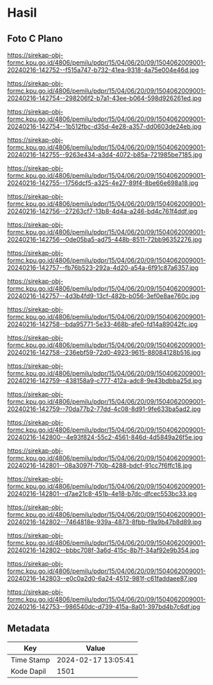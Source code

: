 # Hasil

## Foto C Plano

https://sirekap-obj-formc.kpu.go.id/4806/pemilu/pdpr/15/04/06/20/09/1504062009001-20240216-142752--f515a747-b732-41ea-9318-4a75e004e46d.jpg

https://sirekap-obj-formc.kpu.go.id/4806/pemilu/pdpr/15/04/06/20/09/1504062009001-20240216-142754--298206f2-b7a1-43ee-b064-598d926261ed.jpg

https://sirekap-obj-formc.kpu.go.id/4806/pemilu/pdpr/15/04/06/20/09/1504062009001-20240216-142754--1b512fbc-d35d-4e28-a357-dd0603de24eb.jpg

https://sirekap-obj-formc.kpu.go.id/4806/pemilu/pdpr/15/04/06/20/09/1504062009001-20240216-142755--9263e434-a3d4-4072-b85a-721985be7185.jpg

https://sirekap-obj-formc.kpu.go.id/4806/pemilu/pdpr/15/04/06/20/09/1504062009001-20240216-142755--1756dcf5-a325-4e27-89f4-8be66e698a18.jpg

https://sirekap-obj-formc.kpu.go.id/4806/pemilu/pdpr/15/04/06/20/09/1504062009001-20240216-142756--27263cf7-13b8-4d4a-a246-bd4c761f4ddf.jpg

https://sirekap-obj-formc.kpu.go.id/4806/pemilu/pdpr/15/04/06/20/09/1504062009001-20240216-142756--0de05ba5-ad75-448b-8511-72bb96352276.jpg

https://sirekap-obj-formc.kpu.go.id/4806/pemilu/pdpr/15/04/06/20/09/1504062009001-20240216-142757--fb76b523-292a-4d20-a54a-6f91c87a6357.jpg

https://sirekap-obj-formc.kpu.go.id/4806/pemilu/pdpr/15/04/06/20/09/1504062009001-20240216-142757--4d3b4fd9-13cf-482b-b056-3ef0e8ae760c.jpg

https://sirekap-obj-formc.kpu.go.id/4806/pemilu/pdpr/15/04/06/20/09/1504062009001-20240216-142758--bda95771-5e33-468b-afe0-fd14a89042fc.jpg

https://sirekap-obj-formc.kpu.go.id/4806/pemilu/pdpr/15/04/06/20/09/1504062009001-20240216-142758--236ebf59-72d0-4923-9615-88084128b516.jpg

https://sirekap-obj-formc.kpu.go.id/4806/pemilu/pdpr/15/04/06/20/09/1504062009001-20240216-142759--438158a9-c777-412a-adc8-9e43bdbba25d.jpg

https://sirekap-obj-formc.kpu.go.id/4806/pemilu/pdpr/15/04/06/20/09/1504062009001-20240216-142759--70da77b2-77dd-4c08-8d91-9fe633ba5ad2.jpg

https://sirekap-obj-formc.kpu.go.id/4806/pemilu/pdpr/15/04/06/20/09/1504062009001-20240216-142800--4e93f824-55c2-4561-846d-4d5849a26f5e.jpg

https://sirekap-obj-formc.kpu.go.id/4806/pemilu/pdpr/15/04/06/20/09/1504062009001-20240216-142801--08a3097f-710b-4288-bdcf-91cc7f6ffc18.jpg

https://sirekap-obj-formc.kpu.go.id/4806/pemilu/pdpr/15/04/06/20/09/1504062009001-20240216-142801--d7ae21c8-451b-4e18-b7dc-dfcec553bc33.jpg

https://sirekap-obj-formc.kpu.go.id/4806/pemilu/pdpr/15/04/06/20/09/1504062009001-20240216-142802--7464818e-939a-4873-8fbb-f9a9b47b8d89.jpg

https://sirekap-obj-formc.kpu.go.id/4806/pemilu/pdpr/15/04/06/20/09/1504062009001-20240216-142802--bbbc708f-3a6d-415c-8b7f-34af92e9b354.jpg

https://sirekap-obj-formc.kpu.go.id/4806/pemilu/pdpr/15/04/06/20/09/1504062009001-20240216-142803--e0c0a2d0-6a24-4512-981f-c61faddaee87.jpg

https://sirekap-obj-formc.kpu.go.id/4806/pemilu/pdpr/15/04/06/20/09/1504062009001-20240216-142753--986540dc-d739-415a-8a01-397bd4b7c6df.jpg


## Metadata

| Key        | Value               |
| ---------- | ------------------- |
| Time Stamp | 2024-02-17 13:05:41 |
| Kode Dapil | 1501                |



